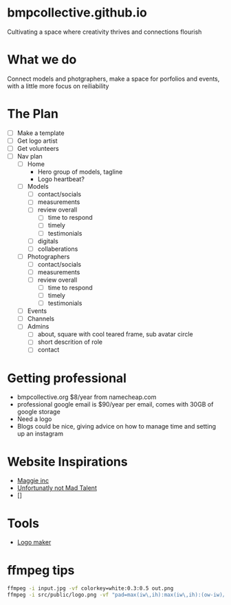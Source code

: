 # bmpcollective.github.io
Cultivating a space where creativity thrives and connections flourish

# What we do
Connect models and photgraphers, make a space for porfolios and events, with a little more focus on reiliability

# The Plan
- [ ] Make a template
- [ ] Get logo artist
- [ ] Get volunteers 
- [ ] Nav plan
    - [ ] Home
        - Hero group of models, tagline
        - Logo heartbeat?
    - [ ] Models
        - [ ] contact/socials
        - [ ] measurements
        - [ ] review overall
            - [ ] time to respond
            - [ ] timely
            - [ ] testimonials  
        - [ ] digitals 
        - [ ] collaberations
    - [ ] Photographers
        - [ ] contact/socials
        - [ ] measurements
        - [ ] review overall
            - [ ] time to respond
            - [ ] timely
            - [ ] testimonials  
    - [ ] Events
    - [ ] Channels
    - [ ] Admins
        - [ ] about, square with cool teared frame, sub avatar circle
        - [ ] short descrition of role
        - [ ] contact

# Getting professional
- bmpcollective.org $8/year from namecheap.com
- professional google email is $90/year per email, comes with 30GB of google storage
- Need a logo
- Blogs could be nice, giving advice on how to manage time and setting up an instagram

# Website Inspirations
- [Maggie inc](https://www.maggieagency.com/)
- [Unfortunatly not Mad Talent](https://madtalentmanagement.com/aboutus)
- []

# Tools
- [Logo maker](https://www.onlinelogomaker.com/logomaker/#)

# ffmpeg tips
```bash
ffmpeg -i input.jpg -vf colorkey=white:0.3:0.5 out.png                                             # remove background
ffmpeg -i src/public/logo.png -vf "pad=max(iw\,ih):max(iw\,ih):(ow-iw)/2:(oh-ih)/2:white" icon.jpg # pad rectangle to sqaure
```
